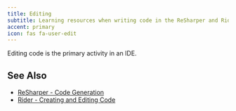 ```yaml
---
title: Editing
subtitle: Learning resources when writing code in the ReSharper and Rider editor
accent: primary
icon: fas fa-user-edit
---
```


Editing code is the primary activity in an IDE.

## See Also
- [ReSharper - Code Generation](https://www.jetbrains.com/help/resharper/Code_Generation__Index.html)
- [Rider - Creating and Editing Code](https://www.jetbrains.com/help/rider/Creating_and_Editing_Code.html)
